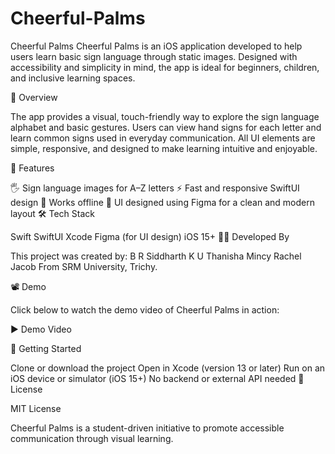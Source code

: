 # Cheerful-Palms
Cheerful Palms
Cheerful Palms is an iOS application developed to help users learn basic sign language through static images. Designed with accessibility and simplicity in mind, the app is ideal for beginners, children, and inclusive learning spaces.

🌟 Overview

The app provides a visual, touch-friendly way to explore the sign language alphabet and basic gestures. Users can view hand signs for each letter and learn common signs used in everyday communication. All UI elements are simple, responsive, and designed to make learning intuitive and enjoyable.

🎯 Features

🖐 Sign language images for A–Z letters
⚡ Fast and responsive SwiftUI design
📴 Works offline
🎨 UI designed using Figma for a clean and modern layout
🛠 Tech Stack

Swift
SwiftUI
Xcode
Figma (for UI design)
iOS 15+
👩‍💻 Developed By

This project was created by:
B R Siddharth
K U Thanisha
Mincy Rachel Jacob
From SRM University, Trichy.

📽 Demo

Click below to watch the demo video of Cheerful Palms in action:

▶️ Demo Video

🚀 Getting Started

Clone or download the project
Open in Xcode (version 13 or later)
Run on an iOS device or simulator (iOS 15+)
No backend or external API needed
📄 License

MIT License

Cheerful Palms is a student-driven initiative to promote accessible communication through visual learning.
